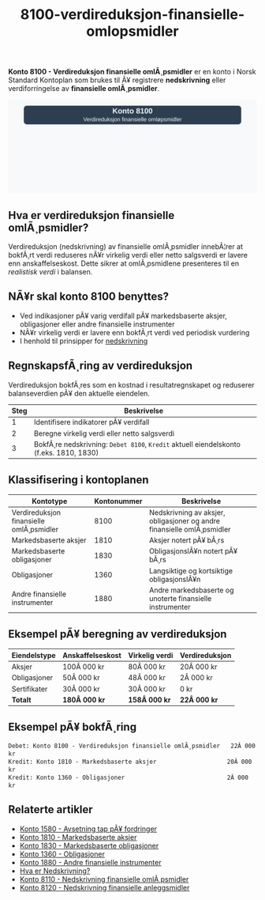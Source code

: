 ﻿---
title: "8100-verdireduksjon-finansielle-omlopsmidler"
meta_title: "8100-verdireduksjon-finansielle-omlopsmidler"
meta_description: '**Konto 8100 - Verdireduksjon finansielle omlÃ¸psmidler** er en konto i Norsk Standard Kontoplan som brukes til Ã¥ registrere **nedskrivning** eller verdiforrin...'
slug: 8100-verdireduksjon-finansielle-omlopsmidler
type: blog
layout: pages/single
---

**Konto 8100 - Verdireduksjon finansielle omlÃ¸psmidler** er en konto i Norsk Standard Kontoplan som brukes til Ã¥ registrere **nedskrivning** eller verdiforringelse av **finansielle omlÃ¸psmidler**.

![Illustrasjon av konto 8100 verdireduksjon finansielle omlÃ¸psmidler](8100-verdireduksjon-finansielle-omlopsmidler-image.svg)

## Hva er verdireduksjon finansielle omlÃ¸psmidler?

Verdireduksjon (nedskrivning) av finansielle omlÃ¸psmidler innebÃ¦rer at bokfÃ¸rt verdi reduseres nÃ¥r virkelig verdi eller netto salgsverdi er lavere enn anskaffelseskost. Dette sikrer at omlÃ¸psmidlene presenteres til en *realistisk verdi* i balansen.

## NÃ¥r skal konto 8100 benyttes?

* Ved indikasjoner pÃ¥ varig verdifall pÃ¥ markedsbaserte aksjer, obligasjoner eller andre finansielle instrumenter
* NÃ¥r virkelig verdi er lavere enn bokfÃ¸rt verdi ved periodisk vurdering
* I henhold til prinsipper for [nedskrivning](/blogs/regnskap/hva-er-nedskrivning "Hva er Nedskrivning? Komplett Guide til Nedskrivning av Eiendeler")

## RegnskapsfÃ¸ring av verdireduksjon

Verdireduksjon bokfÃ¸res som en kostnad i resultatregnskapet og reduserer balanseverdien pÃ¥ den aktuelle eiendelen.

| Steg | Beskrivelse                                                                           |
|------|---------------------------------------------------------------------------------------|
| 1    | Identifisere indikatorer pÃ¥ verdifall                                                |
| 2    | Beregne virkelig verdi eller netto salgsverdi                                         |
| 3    | BokfÃ¸re nedskrivning: `Debet 8100`, `Kredit` aktuell eiendelskonto (f.eks. 1810, 1830) |

## Klassifisering i kontoplanen

| Kontotype                                 | Kontonummer | Beskrivelse                                                  |
|-------------------------------------------|-------------|--------------------------------------------------------------|
| Verdireduksjon finansielle omlÃ¸psmidler   | 8100        | Nedskrivning av aksjer, obligasjoner og andre finansielle omlÃ¸psmidler |
| Markedsbaserte aksjer                     | 1810        | Aksjer notert pÃ¥ bÃ¸rs                                         |
| Markedsbaserte obligasjoner               | 1830        | ObligasjonslÃ¥n notert pÃ¥ bÃ¸rs                                |
| Obligasjoner                              | 1360        | Langsiktige og kortsiktige obligasjonslÃ¥n                    |
| Andre finansielle instrumenter            | 1880        | Andre markedsbaserte og unoterte finansielle instrumenter    |

## Eksempel pÃ¥ beregning av verdireduksjon

| Eiendelstype    | Anskaffelseskost | Virkelig verdi | Verdireduksjon |
|-----------------|------------------|----------------|----------------|
| Aksjer          | 100Â 000 kr       | 80Â 000 kr      | 20Â 000 kr      |
| Obligasjoner    | 50Â 000 kr        | 48Â 000 kr      | 2Â 000 kr       |
| Sertifikater    | 30Â 000 kr        | 30Â 000 kr      | 0 kr           |
| **Totalt**      | **180Â 000 kr**   | **158Â 000 kr** | **22Â 000 kr**  |

## Eksempel pÃ¥ bokfÃ¸ring

```plaintext
Debet: Konto 8100 - Verdireduksjon finansielle omlÃ¸psmidler   22Â 000 kr
Kredit: Konto 1810 - Markedsbaserte aksjer                    20Â 000 kr
Kredit: Konto 1360 - Obligasjoner                             2Â 000 kr
```

## Relaterte artikler

* [Konto 1580 - Avsetning tap pÃ¥ fordringer](/blogs/kontoplan/1580-avsetning-tap-pa-fordringer "Konto 1580 - Avsetning tap pÃ¥ fordringer")
* [Konto 1810 - Markedsbaserte aksjer](/blogs/kontoplan/1810-markedsbaserte-aksjer "Konto 1810 - Markedsbaserte aksjer")
* [Konto 1830 - Markedsbaserte obligasjoner](/blogs/kontoplan/1830-markedsbaserte-obligasjoner "Konto 1830 - Markedsbaserte obligasjoner")
* [Konto 1360 - Obligasjoner](/blogs/kontoplan/1360-obligasjoner "Konto 1360 - Obligasjoner")
* [Konto 1880 - Andre finansielle instrumenter](/blogs/kontoplan/1880-andre-finansielle-instrumenter "Konto 1880 - Andre finansielle instrumenter")
* [Hva er Nedskrivning?](/blogs/regnskap/hva-er-nedskrivning "Hva er Nedskrivning? Komplett Guide til Nedskrivning av Eiendeler")
* [Konto 8110 - Nedskrivning finansielle omlÃ¸psmidler](/blogs/kontoplan/8110-nedskrivning-finansielle-omlopsmidler "Konto 8110 - Nedskrivning finansielle omlÃ¸psmidler")
* [Konto 8120 - Nedskrivning finansielle anleggsmidler](/blogs/kontoplan/8120-nedskrivning-finansielle-anleggsmidler "Konto 8120 - Nedskrivning finansielle anleggsmidler")
